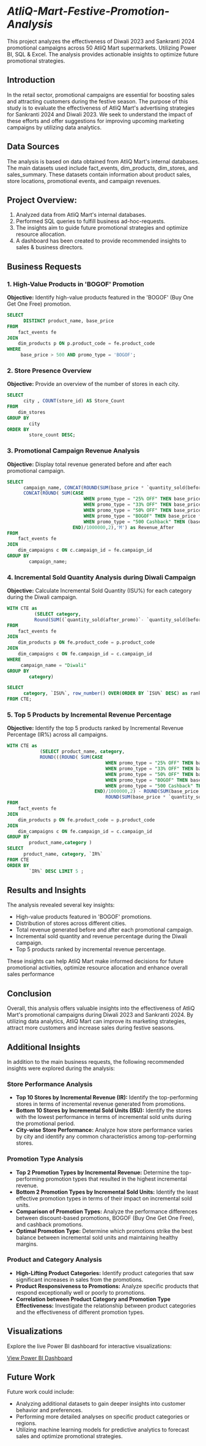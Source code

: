 # _AtliQ-Mart-Festive-Promotion-Analysis_

This project analyzes the effectiveness of Diwali 2023 and Sankranti 2024 promotional campaigns across 50 AtliQ Mart supermarkets. Utilizing Power BI, SQL &amp; Excel. The analysis provides actionable insights to optimize future promotional strategies.

## Introduction

In the retail sector, promotional campaigns are essential for boosting sales and attracting customers during the festive season. The purpose of this study is to evaluate the effectiveness of AtliQ Mart's advertising strategies for Sankranti 2024 and Diwali 2023. We seek to understand the impact of these efforts and offer suggestions for improving upcoming marketing campaigns by utilizing data analytics.

## Data Sources

The analysis is based on data obtained from AtliQ Mart's internal databases. The main datasets used include fact_events, dim_products, dim_stores, and sales_summary. These datasets contain information about product sales, store locations, promotional events, and campaign revenues.

## Project Overview:

1. Analyzed data from AtliQ Mart's internal databases.
2. Performed SQL queries to fulfill business ad-hoc-requests.
3. The insights aim to guide future promotional strategies and optimize resource allocation.
4. A dashboard has been created to provide recommended insights to sales & business directors.

## Business Requests

### 1. High-Value Products in 'BOGOF' Promotion

**Objective:** Identify high-value products featured in the 'BOGOF' (Buy One Get One Free) promotion.

```sql
SELECT
      DISTINCT product_name, base_price
FROM
    fact_events fe
JOIN
    dim_products p ON p.product_code = fe.product_code
WHERE
     base_price > 500 AND promo_type = 'BOGOF';
```

### 2. Store Presence Overview

**Objective:** Provide an overview of the number of stores in each city.

```sql
SELECT
      city , COUNT(store_id) AS Store_Count
FROM
    dim_stores
GROUP BY
        city
ORDER BY
        store_count DESC;
```

### 3. Promotional Campaign Revenue Analysis

**Objective:** Display total revenue generated before and after each promotional campaign.

```sql
SELECT
      campaign_name, CONCAT(ROUND(SUM(base_price * `quantity_sold(before_promo)`)/1000000,2),'M') as Revenue_Before,
      CONCAT(ROUND( SUM(CASE
                            WHEN promo_type = "25% OFF" THEN base_price * 0.75 * `quantity_sold(after_promo)`
                            WHEN promo_type = "33% OFF" THEN base_price * 0.67 * `quantity_sold(after_promo)`
                            WHEN promo_type = "50% OFF" THEN base_price * 0.5 * `quantity_sold(after_promo)`
                            WHEN promo_type = "BOGOF" THEN base_price * 0.5 * `quantity_sold(after_promo)`
                            WHEN promo_type = "500 Cashback" THEN (base_price - 500) * `quantity_sold(after_promo)`
                        END)/1000000,2),'M') as Revenue_After
FROM
    fact_events fe
JOIN
    dim_campaigns c ON c.campaign_id = fe.campaign_id
GROUP BY
        campaign_name;

```

### 4. Incremental Sold Quantity Analysis during Diwali Campaign

**Objective:** Calculate Incremental Sold Quantity (ISU%) for each category during the Diwali campaign.

```sql
WITH CTE as
          (SELECT category,
          Round(SUM((`quantity_sold(after_promo)`- `quantity_sold(before_promo)`)*100)/ SUM(`quantity_sold(before_promo)`),2) as `ISU%`
FROM
    fact_events fe
JOIN
    dim_products p ON fe.product_code = p.product_code
JOIN
    dim_campaigns c ON fe.campaign_id = c.campaign_id
WHERE
     campaign_name = "Diwali"
GROUP BY
        category)

SELECT
      category, `ISU%`, row_number() OVER(ORDER BY `ISU%` DESC) as rank_order
FROM CTE;
```

### 5. Top 5 Products by Incremental Revenue Percentage

**Objective:** Identify the top 5 products ranked by Incremental Revenue Percentage (IR%) across all campaigns.

```sql
WITH CTE as
        	(SELECT product_name, category,
            ROUND(((ROUND( SUM(CASE
                                    WHEN promo_type = "25% OFF" THEN base_price * 0.75 * `quantity_sold(after_promo)`
                                    WHEN promo_type = "33% OFF" THEN base_price * 0.67 * `quantity_sold(after_promo)`
                                    WHEN promo_type = "50% OFF" THEN base_price * 0.5 * `quantity_sold(after_promo)`
                                    WHEN promo_type = "BOGOF" THEN base_price * 0.5 * `quantity_sold(after_promo)`
                                    WHEN promo_type = "500 Cashback" THEN (base_price - 500) * `quantity_sold(after_promo)`
                                END)/1000000,2) - ROUND(SUM(base_price * `quantity_sold(before_promo)`)/1000000,2)) /
                                    ROUND(SUM(base_price * `quantity_sold(before_promo)`)/1000000,2))*100,2) as `IR%`
FROM
    fact_events fe
JOIN
    dim_products p ON fe.product_code = p.product_code
JOIN
    dim_campaigns c ON fe.campaign_id = c.campaign_id
GROUP BY
        product_name,category )
SELECT
      product_name, category, `IR%`
FROM CTE
ORDER BY
        `IR%` DESC LIMIT 5 ;
```

## Results and Insights

The analysis revealed several key insights:

- High-value products featured in 'BOGOF' promotions.
- Distribution of stores across different cities.
- Total revenue generated before and after each promotional campaign.
- Incremental sold quantity and revenue percentage during the Diwali campaign.
- Top 5 products ranked by incremental revenue percentage.

These insights can help AtliQ Mart make informed decisions for future promotional activities, optimize resource allocation and enhance overall sales performance

## Conclusion

Overall, this analysis offers valuable insights into the effectiveness of AtliQ Mart's promotional campaigns during Diwali 2023 and Sankranti 2024. By utilizing data analytics, AtliQ Mart can improve its marketing strategies, attract more customers and increase sales during festive seasons.

## Additional Insights

In addition to the main business requests, the following recommended insights were explored during the analysis:

### Store Performance Analysis

- **Top 10 Stores by Incremental Revenue (IR):** Identify the top-performing stores in terms of incremental revenue generated from promotions.
- **Bottom 10 Stores by Incremental Sold Units (ISU):** Identify the stores with the lowest performance in terms of incremental sold units during the promotional period.
- **City-wise Store Performance:** Analyze how store performance varies by city and identify any common characteristics among top-performing stores.

### Promotion Type Analysis

- **Top 2 Promotion Types by Incremental Revenue:** Determine the top-performing promotion types that resulted in the highest incremental revenue.
- **Bottom 2 Promotion Types by Incremental Sold Units:** Identify the least effective promotion types in terms of their impact on incremental sold units.
- **Comparison of Promotion Types:** Analyze the performance differences between discount-based promotions, BOGOF (Buy One Get One Free), and cashback promotions.
- **Optimal Promotion Type:** Determine which promotions strike the best balance between incremental sold units and maintaining healthy margins.

### Product and Category Analysis

- **High-Lifting Product Categories:** Identify product categories that saw significant increases in sales from the promotions.
- **Product Responsiveness to Promotions:** Analyze specific products that respond exceptionally well or poorly to promotions.
- **Correlation between Product Category and Promotion Type Effectiveness:** Investigate the relationship between product categories and the effectiveness of different promotion types.

## Visualizations

Explore the live Power BI dashboard for interactive visualizations:

[View Power BI Dashboard](https://app.powerbi.com/view?r=eyJrIjoiOTNlMDQ5NzQtMzBjYy00YzNiLTllYjYtOGU0MGQwMTQwY2ZlIiwidCI6ImRmODY3OWNkLWE4MGUtNDVkOC05OWFjLWM4M2VkN2ZmOTVhMCJ9)

## Future Work

Future work could include:

- Analyzing additional datasets to gain deeper insights into customer behavior and preferences.
- Performing more detailed analyses on specific product categories or regions.
- Utilizing machine learning models for predictive analytics to forecast sales and optimize promotional strategies.
